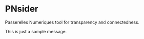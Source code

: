 # PNsider
Passerelles Numeriques tool for transparency and connectedness.

This is just a sample message.
